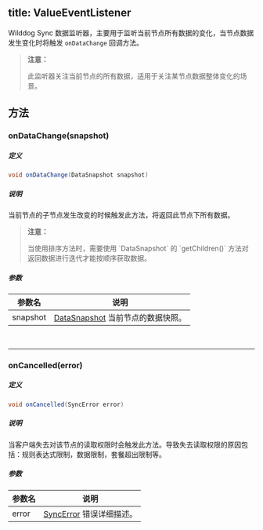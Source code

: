 title:  ValueEventListener
---
Wilddog Sync 数据监听器，主要用于监听当前节点所有数据的变化，当节点数据发生变化时将触发 `onDataChange` 回调方法。
<blockquote class="warning">
  <p><strong>注意：</strong></p>
  此监听器关注当前节点的所有数据，适用于关注某节点数据整体变化的场景。
</blockquote>

## 方法
### onDataChange(snapshot)
##### 定义

```java
void onDataChange(DataSnapshot snapshot)
```

##### 说明

当前节点的子节点发生改变的时候触发此方法，将返回此节点下所有数据。
<blockquote class="warning">
  <p><strong>注意：</strong></p>
  当使用排序方法时，需要使用 `DataSnapshot` 的 `getChildren()` 方法对返回数据进行迭代才能按顺序获取数据。
</blockquote>

##### 参数

参数名 | 说明
--- | ---
snapshot | [DataSnapshot](/sync/java/api/DataSnapshot.html) 当前节点的数据快照。
</br>

---
### onCancelled(error)
##### 定义

```java
void onCancelled(SyncError error)
```

##### 说明

当客户端失去对该节点的读取权限时会触发此方法。导致失去读取权限的原因包括：规则表达式限制，数据限制，套餐超出限制等。

##### 参数

参数名 | 说明
--- | ---
error | [SyncError](/sync/java/api/SyncError.html) 错误详细描述。


</br>


